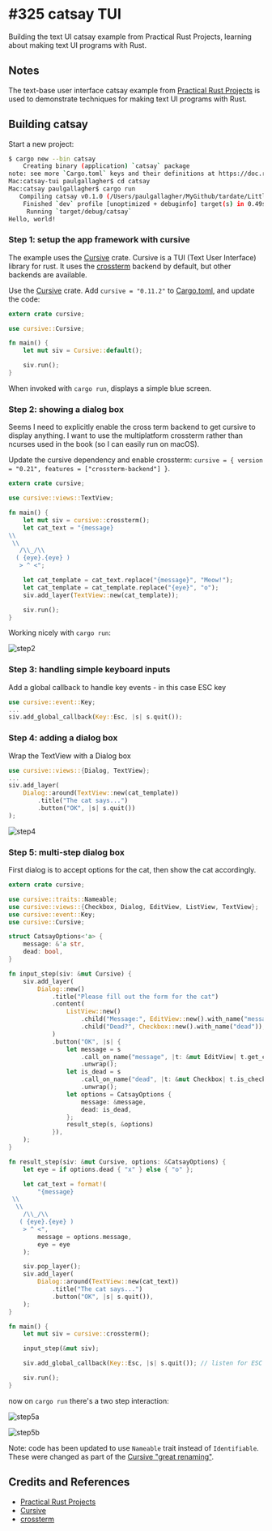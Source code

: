 # #325 catsay TUI

Building the text UI catsay example from Practical Rust Projects, learning about making text UI programs with Rust.

## Notes

The text-base user interface catsay example from [Practical Rust Projects](../practical-rust-projects/)
is used to demonstrate techniques for making text UI programs with Rust.

## Building catsay

Start a new project:

```sh
$ cargo new --bin catsay
    Creating binary (application) `catsay` package
note: see more `Cargo.toml` keys and their definitions at https://doc.rust-lang.org/cargo/reference/manifest.html
Mac:catsay-tui paulgallagher$ cd catsay
Mac:catsay paulgallagher$ cargo run
   Compiling catsay v0.1.0 (/Users/paulgallagher/MyGithub/tardate/LittleCodingKata/rust/catsay-tui/catsay)
    Finished `dev` profile [unoptimized + debuginfo] target(s) in 0.49s
     Running `target/debug/catsay`
Hello, world!
```

### Step 1: setup the app framework with cursive

The example uses the [Cursive](https://crates.io/crates/cursive) crate.
Cursive is a TUI (Text User Interface) library for rust. It uses the [crossterm](https://docs.rs/crossterm/latest/crossterm/) backend by default, but other backends are available.

Use the [Cursive](https://crates.io/crates/cursive) crate.
Add `cursive = "0.11.2"` to [Cargo.toml](./catsay/Cargo.toml), and update the code:

```rust
extern crate cursive;

use cursive::Cursive;

fn main() {
    let mut siv = Cursive::default();

    siv.run();
}
```

When invoked with `cargo run`, displays a simple blue screen.

### Step 2: showing a dialog box

Seems I need to explicitly enable the cross term backend to get cursive to display anything.
I want to use the multiplatform crossterm rather than ncurses used in the book (so I can easily run on macOS).

Update the cursive dependency and enable crossterm: `cursive = { version = "0.21", features = ["crossterm-backend"] }`.

```rust
extern crate cursive;

use cursive::views::TextView;

fn main() {
    let mut siv = cursive::crossterm();
    let cat_text = "{message}
\\
 \\
   /\\_/\\
  ( {eye}.{eye} )
   > ^ <";

    let cat_template = cat_text.replace("{message}", "Meow!");
    let cat_template = cat_template.replace("{eye}", "o");
    siv.add_layer(TextView::new(cat_template));

    siv.run();
}
```

Working nicely with `cargo run`:

![step2](./assets/step2.png)

### Step 3: handling simple keyboard inputs

Add a global callback to handle key events - in this case ESC key

```rust
use cursive::event::Key;
...
siv.add_global_callback(Key::Esc, |s| s.quit());
```

### Step 4: adding a dialog box

Wrap the TextView with a Dialog box

```rust
use cursive::views::{Dialog, TextView};
...
siv.add_layer(
    Dialog::around(TextView::new(cat_template))
        .title("The cat says...")
        .button("OK", |s| s.quit())
);
```

![step4](./assets/step4.png)

### Step 5: multi-step dialog box

First dialog is to accept options for the cat, then show the cat accordingly.

```rust
extern crate cursive;

use cursive::traits::Nameable;
use cursive::views::{Checkbox, Dialog, EditView, ListView, TextView};
use cursive::event::Key;
use cursive::Cursive;

struct CatsayOptions<'a> {
    message: &'a str,
    dead: bool,
}

fn input_step(siv: &mut Cursive) {
    siv.add_layer(
        Dialog::new()
            .title("Please fill out the form for the cat")
            .content(
                ListView::new()
                    .child("Message:", EditView::new().with_name("message"))
                    .child("Dead?", Checkbox::new().with_name("dead")),
            )
            .button("OK", |s| {
                let message = s
                    .call_on_name("message", |t: &mut EditView| t.get_content())
                    .unwrap();
                let is_dead = s
                    .call_on_name("dead", |t: &mut Checkbox| t.is_checked())
                    .unwrap();
                let options = CatsayOptions {
                    message: &message,
                    dead: is_dead,
                };
                result_step(s, &options)
            }),
    );
}

fn result_step(siv: &mut Cursive, options: &CatsayOptions) {
    let eye = if options.dead { "x" } else { "o" };

    let cat_text = format!(
        "{message}
 \\
  \\
    /\\_/\\
   ( {eye}.{eye} )
    > ^ <",
        message = options.message,
        eye = eye
    );

    siv.pop_layer();
    siv.add_layer(
        Dialog::around(TextView::new(cat_text))
            .title("The cat says...")
            .button("OK", |s| s.quit()),
    );
}

fn main() {
    let mut siv = cursive::crossterm();

    input_step(&mut siv);

    siv.add_global_callback(Key::Esc, |s| s.quit()); // listen for ESC key and quit

    siv.run();
}
```

now on `cargo run` there's a two step interaction:

![step5a](./assets/step5a.png)

![step5b](./assets/step5b.png)

Note: code has been updated to use
`Nameable` trait instead of `Identifiable`.
These were changed as part of the [Cursive "great renaming"](https://github.com/gyscos/cursive/issues/393).

## Credits and References

* [Practical Rust Projects](../practical-rust-projects/)
* [Cursive](https://crates.io/crates/cursive)
* [crossterm](https://docs.rs/crossterm/latest/crossterm/)
